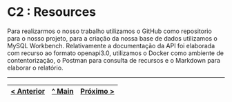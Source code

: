 # C2 : Resources

Para realizarmos o nosso trabalho utilizamos o GitHub como repositorio para o nosso projeto, para a criação da nossa base de dados utilizamos o MySQL Workbench. 
Relativamente a documentação da API foi elaborada com recurso ao formato openapi3.0, utilizamos o Docker como ambiente de contentorização, o Postman para consulta de recursos e o Markdown para elaborar o relatório.

---
[< Anterior](c1.md) | [^ Main](../../../) | [Próximo >](c3.md)
:--- | :---: | ---: 
